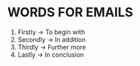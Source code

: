# WORDS FOR EMAILS
1. Firstly -> To begin with
2. Secondly -> In addition
3. Thirdly -> Further more
4. Lastly -> In conclusion
